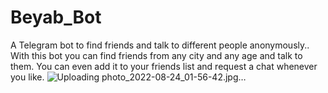 # Beyab_Bot
A Telegram bot to find friends and talk to different people anonymously.. With this bot you can find friends from any city and any age and talk to them. You can even add it to your friends list and request a chat whenever you like.
![Uploading photo_2022-08-24_01-56-42.jpg…]()
